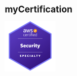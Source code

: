 # myCertification


<img src="https://github.com/developer-onizuka/myCertification/blob/main/aws-certified-security-specialty.png" width="160">
